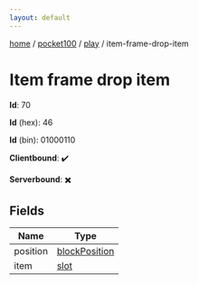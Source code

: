 ```yaml
---
layout: default
---
```


[home](/)  /  [pocket100](/protocol/pocket100)  /  [play](/protocol/pocket100/play)  /  item-frame-drop-item

# Item frame drop item

**Id**: 70

**Id** (hex): 46

**Id** (bin): 01000110

**Clientbound**: ✔️

**Serverbound**: ✖️

## Fields

Name | Type
---|---
position | [blockPosition](/protocol/pocket100/types/block-position)
item | [slot](/protocol/pocket100/types/slot)
